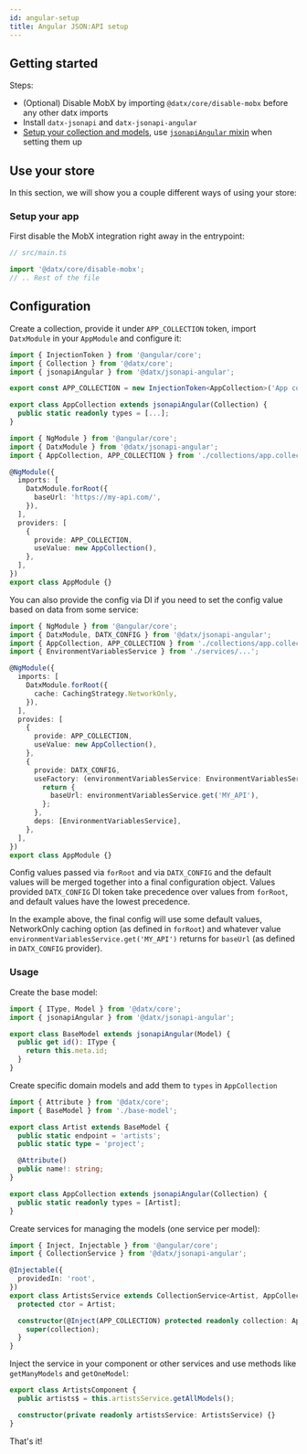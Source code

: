 ```yaml
---
id: angular-setup
title: Angular JSON:API setup
---
```


## Getting started

Steps:

- (Optional) Disable MobX by importing `@datx/core/disable-mobx` before any other datx imports
- Install `datx-jsonapi` and `datx-jsonapi-angular`
- [Setup your collection and models](./basic-setup), use [`jsonapiAngular` mixin](../jsonapi-angular/mixin.md) when setting them up

## Use your store

In this section, we will show you a couple different ways of using your store:

### Setup your app

First disable the MobX integration right away in the entrypoint:

```ts
// src/main.ts

import '@datx/core/disable-mobx';
// .. Rest of the file
```

## Configuration

Create a collection, provide it under `APP_COLLECTION` token, import `DatxModule` in your `AppModule` and configure it:

```ts
import { InjectionToken } from '@angular/core';
import { Collection } from '@datx/core';
import { jsonapiAngular } from '@datx/jsonapi-angular';

export const APP_COLLECTION = new InjectionToken<AppCollection>('App collection');

export class AppCollection extends jsonapiAngular(Collection) {
  public static readonly types = [...];
}
```

```ts
import { NgModule } from '@angular/core';
import { DatxModule } from '@datx/jsonapi-angular';
import { AppCollection, APP_COLLECTION } from './collections/app.collection';

@NgModule({
  imports: [
    DatxModule.forRoot({
      baseUrl: 'https://my-api.com/',
    }),
  ],
  providers: [
    {
      provide: APP_COLLECTION,
      useValue: new AppCollection(),
    },
  ],
})
export class AppModule {}
```

You can also provide the config via DI if you need to set the config value based on data from some service:

```ts
import { NgModule } from '@angular/core';
import { DatxModule, DATX_CONFIG } from '@datx/jsonapi-angular';
import { AppCollection, APP_COLLECTION } from './collections/app.collection';
import { EnvironmentVariablesService } from './services/...';

@NgModule({
  imports: [
    DatxModule.forRoot({
      cache: CachingStrategy.NetworkOnly,
    }),
  ],
  provides: [
    {
      provide: APP_COLLECTION,
      useValue: new AppCollection(),
    },
    {
      provide: DATX_CONFIG,
      useFactory: (environmentVariablesService: EnvironmentVariablesService) => {
        return {
          baseUrl: environmentVariablesService.get('MY_API'),
        };
      },
      deps: [EnvironmentVariablesService],
    },
  ],
})
export class AppModule {}
```

Config values passed via `forRoot` and via `DATX_CONFIG` and the default values will be merged together into a final configuration object. Values provided `DATX_CONFIG` DI token take precedence over values from `forRoot`, and default values have the lowest precedence.

In the example above, the final config will use some default values, NetworkOnly caching option (as defined in `forRoot`) and whatever value `environmentVariablesService.get('MY_API')` returns for `baseUrl` (as defined in `DATX_CONFIG` provider).

### Usage

Create the base model:

```ts
import { IType, Model } from '@datx/core';
import { jsonapiAngular } from '@datx/jsonapi-angular';

export class BaseModel extends jsonapiAngular(Model) {
  public get id(): IType {
    return this.meta.id;
  }
}
```

Create specific domain models and add them to `types` in `AppCollection`

```ts
import { Attribute } from '@datx/core';
import { BaseModel } from './base-model';

export class Artist extends BaseModel {
  public static endpoint = 'artists';
  public static type = 'project';

  @Attribute()
  public name!: string;
}
```

```ts
export class AppCollection extends jsonapiAngular(Collection) {
  public static readonly types = [Artist];
}
```

Create services for managing the models (one service per model):

```ts
import { Inject, Injectable } from '@angular/core';
import { CollectionService } from '@datx/jsonapi-angular';

@Injectable({
  providedIn: 'root',
})
export class ArtistsService extends CollectionService<Artist, AppCollection> {
  protected ctor = Artist;

  constructor(@Inject(APP_COLLECTION) protected readonly collection: AppCollection) {
    super(collection);
  }
}
```

Inject the service in your component or other services and use methods like `getManyModels` and `getOneModel`:

```ts
export class ArtistsComponent {
  public artists$ = this.artistsService.getAllModels();

  constructor(private readonly artistsService: ArtistsService) {}
}
```

That's it!

